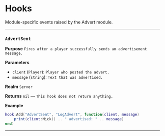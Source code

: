 # Hooks
Module-specific events raised by the Advert module.

---
### `AdvertSent`

**Purpose**
`Fires after a player successfully sends an advertisement message.`

**Parameters**

* `client` (`Player`): `Player who posted the advert.`
* `message` (`string`): `Text that was advertised.`

**Realm**
`Server`

**Returns**
`nil` — `This hook does not return anything.`

**Example**

```lua
hook.Add("AdvertSent", "LogAdvert", function(client, message)
    print(client:Nick() .. " advertised: " .. message)
end)
```
---
